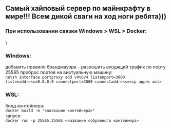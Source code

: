 ## Самый хайповый сервер по майнкрафту в мире!!! Всем дикой сваги на ход ноги ребята)))



### При использовании связки Windows > WSL > Docker:
\

### Windows: 
добавить правило брандмауэра - разрешить входящий трафик по порту 25565
проброс портов на виртуальную машину:\
  `netsh interface portproxy add v4tov4 listenport=3000 listenaddress=0.0.0.0 connectport=3000 connectaddress=<ip адрес wsl>`

### WSL: 
билд контейнера:\
  `docker build -m "<название контейнера>"`\
запуск:\
  `docker run -p 25565:25565 <название собранного контейнера>`
